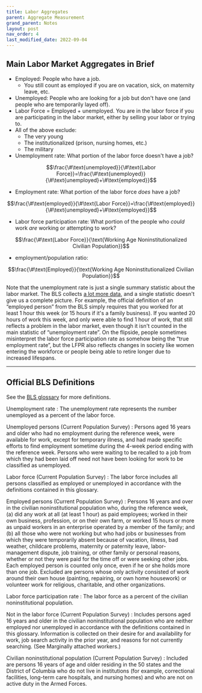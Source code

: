 ```yaml
---
title: Labor Aggregates
parent: Aggregate Measurement
grand_parent: Notes
layout: post
nav_order: 4
last_modified_date: 2022-09-04
---
```


## Main Labor Market Aggregates in Brief

- Employed: People who have a job.
    - You still count as employed if you are on vacation, sick, on maternity leave, etc.
- Unemployed: People who are looking for a job but don't have one (and people who are temporarily layed off).
- Labor Force = Employed + unemployed. You are in the labor force if you are participating in the labor market, either by selling your labor or trying to.
- All of the above exclude:
    - The very young
    - The institutionalized (prison, nursing homes, etc.)
    - The military
- Unemployment rate: What portion of the labor force doesn't have a job?

$$\frac{\#\text{unemployed}}{\#\text{Labor Force}}=\frac{\#\text{unemployed}}{\#\text{unemployed}+\#\text{employed}}$$

- Employment rate: What portion of the labor force *does* have a job?

$$\frac{\#\text{employed}}{\#\text{Labor Force}}=\frac{\#\text{employed}}{\#\text{unemployed}+\#\text{employed}}$$

- Labor force participation rate: What portion of the people who *could* work *are* working or attempting to work?

$$\frac{\#\text{Labor Force}}{\text{Working Age Noninstitutionalized Civilian Population}}$$

- employment/population ratio:

$$\frac{\#\text{Employed}}{\text{Working Age Noninstitutionalized Civilian Population}}$$

<aside>Note that the unemployment rate is just a single summary statistic about the labor market. The BLS collects <a href="https://www.bls.gov/charts/employment-situation/alternative-measures-of-labor-underutilization.htm">a lot more data</a>, and a single statistic doesn't give us a complete picture. For example, the official definition of an “employed person” from the BLS simply requires that you worked for at least 1 hour this week (or 15 hours if it's a family business). If you wanted 20 hours of work this week, and only were able to find 1 hour of work, that still reflects a problem in the labor market, even though it isn't counted in the main statistic of “unemployment rate”. On the flipside, people sometimes misinterpret the labor force participation rate as somehow being the “true employment rate”, but the LFPR also reflects changes in society like women entering the workforce or people being able to retire longer due to increased lifespans.
</aside>

<hr class="pagebreak">


## Official BLS Definitions

See the [BLS glossary](https://www.bls.gov/bls/glossary.htm) for more definitions.

Unemployment rate
: The unemployment rate represents the number unemployed as a percent of the labor force.

Unemployed persons (Current Population Survey)
: Persons aged 16 years and older who had no employment during the reference week, were available for work, except for temporary illness, and had made specific efforts to find employment sometime during the 4-week period ending with the reference week. Persons who were waiting to be recalled to a job from which they had been laid off need not have been looking for work to be classified as unemployed.

Labor force (Current Population Survey)
: The labor force includes all persons classified as employed or unemployed in accordance with the definitions contained in this glossary.

Employed persons (Current Population Survey)
: Persons 16 years and over in the civilian noninstitutional population who, during the reference week, (a) did any work at all (at least 1 hour) as paid employees; worked in their own business, profession, or on their own farm, or worked 15 hours or more as unpaid workers in an enterprise operated by a member of the family; and (b) all those who were not working but who had jobs or businesses from which they were temporarily absent because of vacation, illness, bad weather, childcare problems, maternity or paternity leave, labor-management dispute, job training, or other family or personal reasons, whether or not they were paid for the time off or were seeking other jobs. Each employed person is counted only once, even if he or she holds more than one job. Excluded are persons whose only activity consisted of work around their own house (painting, repairing, or own home housework) or volunteer work for religious, charitable, and other organizations.

Labor force participation rate
: The labor force as a percent of the civilian noninstitutional population.

Not in the labor force (Current Population Survey)
: Includes persons aged 16 years and older in the civilian noninstitutional population who are neither employed nor unemployed in accordance with the definitions contained in this glossary. Information is collected on their desire for and availability for work, job search activity in the prior year, and reasons for not currently searching. (See Marginally attached workers.)

Civilian noninstitutional population (Current Population Survey)
: Included are persons 16 years of age and older residing in the 50 states and the District of Columbia who do not live in institutions (for example, correctional facilities, long-term care hospitals, and nursing homes) and who are not on active duty in the Armed Forces.



<!--
https://fred.stlouisfed.org/series/UNEMPLOY
-->